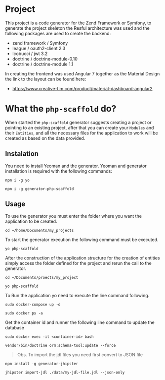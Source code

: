 # Project
This project is a code generator for the Zend Framework or Symfony, to generate the project skeleton the Resful architecture was used and the following packages are used to create the backend:
* zend framework / Symfony
* league / oauth2-client 2.3
* lcobucci / jwt 3.2
* doctrine / doctrine-module-0,10
* doctrine / doctrine-module 1.1

In creating the frontend was used Angular 7 together as the Material Design the link to the layout can be found here:
* https://www.creative-tim.com/product/material-dashboard-angular2  

# What the `php-scaffold` do?
When started the `php-scaffold` generator suggests creating a project or pointing to an existing project, after that you can create your `Modules` and their `Entities`, and all the necessary files for the application to work will be created as based on the data provided.

## Instalation
You need to install Yeoman and the generator.
Yeoman and generator installation is required with the following commands:
```
npm i -g yo
```
```
npm i -g generator-php-scaffold
```
## Usage
To use the generator you must enter the folder where you want the application to be created.

```
cd ~/home/Documents/my_projects
```
To start the generator execution the following command must be executed.
```
yo php-scaffold
```

After the construction of the application structure for the creation of entities simply access the folder defined for the project and rerun the call to the generator.

```
cd ~/Documents/proects/my_project
```
```
yo php-scaffold
```

To Run the application yo need to execute the line command following.

```
sudo docker-compose up -d
```
```
sudo docker ps -a
```
Get the container id and runner the following line command to update the database

```
sudo docker exec -it <container-id> bash
```

```
vendor/bin/doctrine orm:schema-tool:update --force
```

>Obs. To import the jdl files you need first convert to JSON file

```
npm install -g generator-jhipster
```
```
jhipster import-jdl ./data/my-jdl-file.jdl --json-only
```